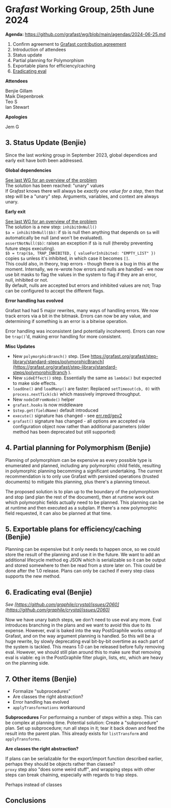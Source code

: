 # Gra*fast* Working Group, 25th June 2024

**Agenda:** https://github.com/grafast/wg/blob/main/agendas/2024-06-25.md

1. Confirm agreement
   to [Grafast contribution agreement](https://github.com/grafast/wg/blob/main/AGREEMENT.md)
2. Introduction of attendees
3. Status update
4. Partial planning for Polymorphism
5. Exportable plans for efficiency/caching
6. [Eradicating eval](https://github.com/graphile/crystal/issues/2060)

**Attendees**

Benjie Gillam  
Maik Diepenbroek  
Teo S  
Ian Stewart  

**Apologies**

Jem G  

## 3. Status Update (Benjie) 

Since the last working group in September 2023, global dependices and early exit have both been addressed. 

**Global dependencies**  

[See last WG for an overview of the problem](https://github.com/grafast/wg/blob/68ae0d3f2d363a8949d2d1b63a4650ecc1077297/notes/2023-10-24.md#4-global-dependencies-proposal-benjie)  
The solution has been reached: "unary" values  
If Gra*fast* knows there will always be _exactly one value for a step_, then that step will be a "unary" step. 
Arguments, variables, and context are always unary. 

**Early exit**  

[See last WG for an overview of the problem](https://github.com/grafast/wg/blob/68ae0d3f2d363a8949d2d1b63a4650ecc1077297/notes/2023-10-24.md#5-early-exit-proposal-benjie)    
The solution is a new step: `inhibitOnNull()`  
`$a = inhibitOnNull($b)`: if `$b` is null then anything that depends on `$a` will automatically be null (and won't be evaluated).  
`assertNotNull($b)`: raises an exception if `$b` is null (thereby preventing future steps executing).  
`$b = trap($a, TRAP_INHIBITED, { valueForInhibited: "EMPTY_LIST" })` copies `$a` unless it's inhibited, in which case it becomes `[]`.  
This could also, in theory, trap errors - though there is a bug in this at the moment. Internally, we re-wrote how errors and nulls are handled - we now
use bit masks to flag the values in the system to flag if they are an error, null, inhibited or not.  
By default, nulls are accepted but errors and inhibited values are not; Trap can be configured to accept the different flags.

**Error handling has evolved**

Grafast had had 5 major rewrites, many ways of handling errors. We now track errors via a bit in the bitmask. Errors can now be any value, and determining 
if something is an error is a bitwise operation.  

Error handling was inconsistent (and potentially incoherent). Errors can now be `trap()`'d, making error handling for more consistent.  

**Misc Updates**

- New `polymorphicBranch()` step. [See https://grafast.org/grafast/step-library/standard-steps/polymorphicBranch](https://grafast.org/grafast/step-library/standard-steps/polymorphicBranch
). 
- New `sideEffect()` step. Essentially the same as `lambda()` but expected to make side effects.   
- `loadOne()` and `loadMany()` are faster: Replaced `setTimeout(cb, 0)` with `process.nextTick(cb)` which massively improved throughput.  
- New `nodeIdFromNode()` helper  
- `grafast.hooks` is now middleware   
- `$step.get(fieldName)` default introduced  
- `execute()` signature has changed - see [err.red/gev2](https://err.red/gev2)   
- `grafast()` signature has changed - all options are accepted via configuration object now rather than additional parameters (older method has 
been deprecated but still supported)  

## 4. Partial planning for Polymorphism (Benjie)

Planning of polymorphism can be expensive as every possible type is enumerated and planned, including any polymorphic child fields, resulting in
polymorphic planning becomming a significant undertaking. The current recommendation is to only use Grafast with persisted operations (trusted
documents) to mitigate this planning, plus there's a planning timeout.  

The proposed solution is to plan up to the boundary of the polymorphism and stop (and plan the rest of the document), then at runtime work out
which polymorphic fields actually need to be planned. This planning can be at runtime and then executed as a subplan. If there's a new polymorphic
field requested, it can also be planned at that time.  


## 5. Exportable plans for efficiency/caching (Benjie)

Planning can be expensive but it only needs to happen once, so we could store the result of the planning and use it in the future.  We want to add an
additional lifecycle method eg JSON which is serializable so it can be output and stored somewhere to then be read from a store later on. This could
be done after the 1.0 release. Plans can only be cached if every step class supports the new method.  

## 6. Eradicating eval (Benjie)

_See [https://github.com/graphile/crystal/issues/2060](https://github.com/graphile/crystal/issues/2060)_  

Now we have unary batch steps, we don't need to use eval any more. Eval introduces branching in the plans and we want to avoid this due to its expense. 
However, eval is baked into the way PostGraphile works ontop of Grafast, and on the way argument planning is handled. So this will be a huge rewrite, 
by slowly deprecating eval bit-by-bit overtime as each part of the system is tackled. This means 1.0 can be released before fully removing eval. 
However, we should still plan around this to make sure that removing eval is viable: eg in the PostGraphile filter plugin, lists, etc, which are heavy
on the planning side.  

## 7. Other items (Benjie)

- Formalize "subprocedures"  
- Are classes the right abstraction?  
- Error handling has evolved  
- `applyTransformations` workaround 

**Subprocedures**
For performaing a number of steps within a step. This can be complex at planning time. Potential solution: Create a "subprocedure" plan. Set up subprocedure; run all steps in it; tear it back down and feed the result into the parent plan. This already exists for `listTransform` and `applyTransforms`.  

**Are classes the right abstraction?**

If plans can be serializable for the export/import function described earlier, perhaps they should be objects rather than classes?  
`proxy` step also "does some weird stuff", and wrapping steps with other steps can break chaining, especially with regards to trap steps.  

Perhaps instead of classes


## Conclusions

